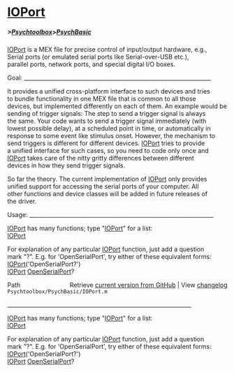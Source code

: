 # [IOPort](IOPort)
##### >[Psychtoolbox](Psychtoolbox)>[PsychBasic](PsychBasic)

[IOPort](IOPort) is a MEX file for precise control of input/output hardware, e.g.,  
Serial ports (or emulated serial ports like Serial-over-USB etc.),  
parallel ports, network ports, and special digital I/O boxes.  
  
Goal: \_\_\_\_\_\_\_\_\_\_\_\_\_\_\_\_\_\_\_\_\_\_\_\_\_\_\_\_\_\_\_\_\_\_\_\_\_\_\_\_\_\_\_\_\_\_\_\_\_\_\_\_\_\_\_\_\_\_\_\_\_\_\_\_\_\_\_  
  
It provides a unified cross-platform interface to such devices and tries  
to bundle functionality in one MEX file that is common to all those  
devices, but implemented differently on each of them. An example would be  
sending of trigger signals: The step to send a trigger signal is always  
the same. Your code wants to send a trigger signal immediately (with  
lowest possible delay), at a scheduled point in time, or automatically in  
response to some event like stimulus onset. However, the mechanism to  
send triggers is different for different devices. [IOPort](IOPort) tries to provide  
a unified interface for such cases, so you need to code only once and  
[IOPort](IOPort) takes care of the nitty gritty differences between different  
devices in how they send trigger signals.  
  
So far the theory. The current implementation of [IOPort](IOPort) only provides  
unified support for accessing the serial ports of your computer. All  
other functions and device classes will be added in future releases of  
the driver.  
  
Usage: \_\_\_\_\_\_\_\_\_\_\_\_\_\_\_\_\_\_\_\_\_\_\_\_\_\_\_\_\_\_\_\_\_\_\_\_\_\_\_\_\_\_\_\_\_\_\_\_\_\_\_\_\_\_\_\_\_\_\_\_\_\_\_\_\_\_  
  
[IOPort](IOPort) has many functions; type "[IOPort](IOPort)" for a list:  
    [IOPort](IOPort)  
  
For explanation of any particular [IOPort](IOPort) function, just add a question  
mark "?". E.g. for 'OpenSerialPort', try either of these equivalent forms:  
    [IOPort](IOPort)('OpenSerialPort?')  
    [IOPort](IOPort) [OpenSerialPort](OpenSerialPort)?  
  




<div class="code_header" style="text-align:right;">
  <span style="float:left;">Path&nbsp;&nbsp;</span> <span class="counter">Retrieve <a href=
  "https://raw.github.com/Psychtoolbox-3/Psychtoolbox-3/beta/Psychtoolbox/PsychBasic/IOPort.m">current version from GitHub</a> | View <a href=
  "https://github.com/Psychtoolbox-3/Psychtoolbox-3/commits/beta/Psychtoolbox/PsychBasic/IOPort.m">changelog</a></span>
</div>
<div class="code">
  <code>Psychtoolbox/PsychBasic/IOPort.m</code>
</div>

 \_\_\_\_\_\_\_\_\_\_\_\_\_\_\_\_\_\_\_\_\_\_\_\_\_\_\_\_\_\_\_\_\_\_\_\_\_\_\_\_\_\_\_\_\_\_\_\_\_\_\_\_\_\_\_\_\_\_\_\_\_\_\_\_\_\_  
   
  [IOPort](IOPort) has many functions; type "[IOPort](IOPort)" for a list:  
    [IOPort](IOPort)  
   
  For explanation of any particular [IOPort](IOPort) function, just add a question  
  mark "?". E.g. for 'OpenSerialPort', try either of these equivalent forms:  
    [IOPort](IOPort)('OpenSerialPort?')  
    [IOPort](IOPort) [OpenSerialPort](OpenSerialPort)?  
   
  


